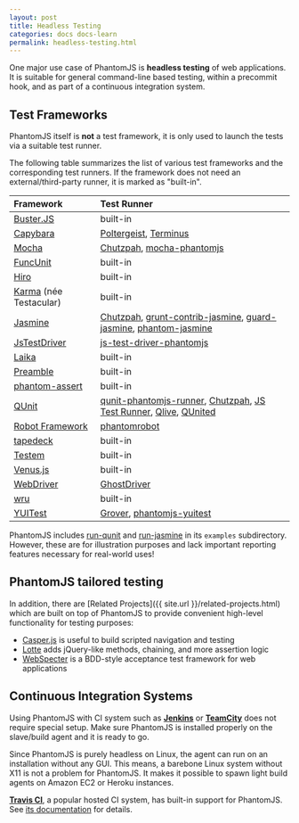 ```yaml
---
layout: post
title: Headless Testing
categories: docs docs-learn
permalink: headless-testing.html
---
```


One major use case of PhantomJS is **headless testing** of web applications. It is suitable for general command-line based testing, within a precommit hook, and as part of a continuous integration system.

## Test Frameworks

PhantomJS itself is **not** a test framework, it is only used to launch the tests via a suitable test runner.

The following table summarizes the list of various test frameworks and the corresponding test runners. If the framework does not need an external/third-party runner, it is marked as "built-in".

| Framework  | Test Runner |
|:-----------|:------------|
| [Buster.JS](http://busterjs.org)| built-in|
| [Capybara](http://jnicklas.github.com/capybara) |[Poltergeist](https://github.com/jonleighton/poltergeist), [Terminus](http://terminus.jcoglan.com)
| [Mocha](http://mochajs.org) | [Chutzpah](https://github.com/mmanela/chutzpah), [mocha-phantomjs](http://metaskills.net/mocha-phantomjs) |
| [FuncUnit](http://funcunit.com) | built-in|
| [Hiro](http://hirojs.com) | built-in|
| [Karma](http://karma-runner.github.com/) (née Testacular) | built-in |
| [Jasmine](https://github.com/pivotal/jasmine) | [Chutzpah](https://github.com/mmanela/chutzpah), [grunt-contrib-jasmine](https://github.com/gruntjs/grunt-contrib-jasmine), [guard-jasmine](https://github.com/netzpirat/guard-jasmine), [phantom-jasmine](https://github.com/jcarver989/phantom-jasmine)|
| [JsTestDriver](http://code.google.com/p/js-test-driver/) | [js-test-driver-phantomjs](https://github.com/larrymyers/js-test-driver-phantomjs) |
| [Laika](http://arunoda.github.io/laika/) | built-in |
| [Preamble](http://jeffschwartz.github.io/preamble/)| built-in|
| [phantom-assert](https://bitbucket.org/eradman/phantom-assert)| built-in|
| [QUnit](http://qunitjs.com) | [qunit-phantomjs-runner](https://github.com/jonkemp/qunit-phantomjs-runner), [Chutzpah](https://github.com/mmanela/chutzpah), [JS Test Runner](http://js-testrunner.codehaus.org), [Qlive](https://github.com/proxv/qlive), [QUnited](http://github.com/aaronroyer/qunited)|
| [Robot Framework](http://code.google.com/p/robotframework/) | [phantomrobot](https://github.com/datakurre/phantomrobot)|
| [tapedeck](https://github.com/juliangruber/tapedeck) | built-in |
| [Testem](https://github.com/airportyh/testem) | built-in |
| [Venus.js](http://www.venusjs.org/) | built-in |
| [WebDriver](http://dvcs.w3.org/hg/webdriver/raw-file/tip/webdriver-spec.html) | [GhostDriver](https://github.com/detro/ghostdriver)|
| [wru](https://github.com/WebReflection/wru) | built-in|
| [YUITest](http://yuilibrary.com/projects/yuitest) | [Grover](https://github.com/davglass/grover), [phantomjs-yuitest](https://github.com/metafeather/phantomjs-yuitest) |



PhantomJS includes [run-qunit](https://github.com/ariya/phantomjs/blob/master/examples/run-qunit.js) and [run-jasmine](https://github.com/ariya/phantomjs/blob/master/examples/run-jasmine.js) in its `examples` subdirectory. However, these are for illustration purposes and lack important reporting features necessary for real-world uses!

## PhantomJS tailored testing

In addition, there are [Related Projects]({{ site.url }}/related-projects.html) which are built on top of PhantomJS to provide convenient high-level functionality for testing purposes:

* [Casper.js](http://casperjs.org) is useful to build scripted navigation and testing
* [Lotte](https://github.com/StanAngeloff/lotte) adds jQuery-like methods, chaining, and more assertion logic
* [WebSpecter](https://github.com/jgonera/webspecter) is a BDD-style acceptance test framework for web applications

## Continuous Integration Systems

Using PhantomJS with CI system such as **[Jenkins](http://jenkins-ci.org/)** or **[TeamCity](http://www.jetbrains.com/teamcity/)** does not require special setup. Make sure PhantomJS is installed properly on the slave/build agent and it is ready to go.

Since PhantomJS is purely headless on Linux, the agent can run on an installation without any GUI. This means, a barebone Linux system without X11 is not a problem for PhantomJS. It makes it possible to spawn light build agents on Amazon EC2 or Heroku instances.

**[Travis CI](http://about.travis-ci.org/)**, a popular hosted CI system, has built-in support for PhantomJS. See [its documentation](http://docs.travis-ci.com/user/gui-and-headless-browsers/#Using-PhantomJS) for details.
